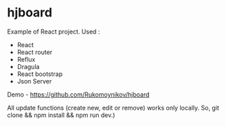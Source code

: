 # hjboard

Example of React project. Used :

- React
- React router
- Reflux
- Dragula
- React bootstrap
- Json Server 

Demo - https://github.com/Rukomoynikov/hjboard  

All update functions (create new, edit or remove) works only locally. So, git clone && npm install && npm run dev.)
